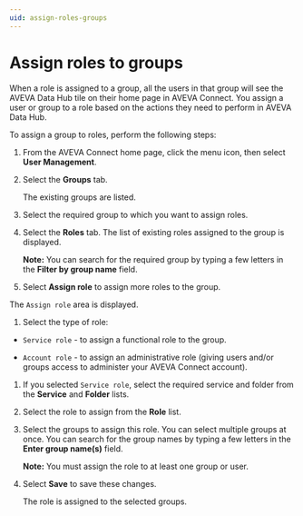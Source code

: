 ```yaml
---
uid: assign-roles-groups
---
```


# Assign roles to groups

When a role is assigned to a group, all the users in that group will see the AVEVA Data Hub tile on their home page in AVEVA Connect. You assign a user or group to a role based on the actions they need to perform in AVEVA Data Hub. 

To assign a group to roles, perform the following steps:

1.	From the AVEVA Connect home page, click the menu icon, then select **User Management**.

1. Select the **Groups** tab. 

    The existing groups are listed.

1. Select the required group to which you want to assign roles.

1. Select the **Roles** tab. The list of existing roles assigned to the group is displayed.

    **Note:** You can search for the required group by typing a few letters in the **Filter by group name** field.

1. Select **Assign role** to assign more roles to the group. 

  The `Assign role` area is displayed.
 
1. Select the type of role:

  - `Service role` - to assign a functional role to the group.

  - `Account role` - to assign an administrative role (giving users and/or groups access to administer your AVEVA Connect account). 

1. If you selected `Service role`, select the required service and folder from the **Service** and **Folder** lists.

1. Select the role to assign from the **Role** list.

1. Select the groups to assign this role. You can select multiple groups at once. You can search for the group names by typing a few letters in the **Enter group name(s)** field.

   **Note:** You must assign the role to at least one group or user.

1. Select **Save** to save these changes. 

    The role is assigned to the selected groups. 
